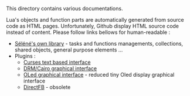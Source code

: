 This directory contains various documentations.

Lua's objects and function parts are automatically generated from source code as HTML pages.
Unfortunately, Github display HTML source code instead of content. Please follow links bellows for human-readable :

* [Séléné's own library](https://raw.githack.com/destroyedlolo/Selene/Doc/docs/Selene/) - tasks and functions managements, collections, shared objects, general purpose elements ...
* Plugins :
  * [Curses text based interface](http://raw.githack.com/destroyedlolo/Selene/Doc/docs/Curses/)
  * [DRM/Cairo graphical interface](http://raw.githack.com/destroyedlolo/Selene/Doc/docs/DRMCairo/)
  * [OLed graphical interface](http://raw.githack.com/destroyedlolo/Selene/Doc/docs/OLed/) - reduced tiny Oled display graphical interface
  * [DirectFB](http://raw.githack.com/destroyedlolo/Selene/Doc/docs/DirectFB/) - obsolete
